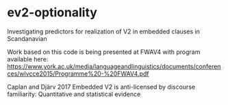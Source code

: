 # ev2-optionality
Investigating predictors for realization of V2 in embedded clauses in Scandanavian

Work based on this code is being presented at FWAV4 with program available here: https://www.york.ac.uk/media/languageandlinguistics/documents/conferences/wlvcce2015/Programme%20-%20FWAV4.pdf

Caplan and Djärv 2017
Embedded V2 is anti-licensed by discourse familiarity: Quantitative and statistical evidence

